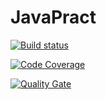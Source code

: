 # JavaPract

[![Build status](https://travis-ci.org/sitoriesRepo/JavaPract.svg?branch=develop)](https://travis-ci.org/sitoriesRepo/JavaPract) 

[![Code Coverage](https://img.shields.io/codecov/c/github/JavaPract/develop.svg)](https://codecov.io/github/JavaPract?branch=develop)

[![Quality Gate](https://sonarcloud.io/api/project_badges/measure?project=sitoriesRepo_JavaPract&metric=alert_status)](https://sonarcloud.io/dashboard/index/sitoriesRepo_JavaPract)

